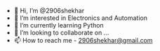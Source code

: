 - 👋 Hi, I’m @2906shekhar
- 👀 I’m interested in Electronics and Automation
- 🌱 I’m currently learning Python
- 💞️ I’m looking to collaborate on ...
- 📫 How to reach me - 2906shekhar@gmail.com

<!---
2906shekhar/2906shekhar is a ✨ special ✨ repository because its `README.md` (this file) appears on your GitHub profile.
You can click the Preview link to take a look at your changes.
--->
